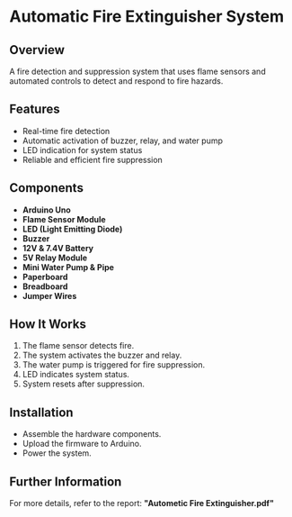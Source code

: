 # Automatic Fire Extinguisher System

## Overview
A fire detection and suppression system that uses flame sensors and automated controls to detect and respond to fire hazards.

## Features
- Real-time fire detection  
- Automatic activation of buzzer, relay, and water pump  
- LED indication for system status  
- Reliable and efficient fire suppression  

## Components
- **Arduino Uno**  
- **Flame Sensor Module**  
- **LED (Light Emitting Diode)**  
- **Buzzer**  
- **12V & 7.4V Battery**  
- **5V Relay Module**  
- **Mini Water Pump & Pipe**  
- **Paperboard**  
- **Breadboard**  
- **Jumper Wires**  

## How It Works
1. The flame sensor detects fire.  
2. The system activates the buzzer and relay.  
3. The water pump is triggered for fire suppression.  
4. LED indicates system status.  
5. System resets after suppression.  

## Installation
- Assemble the hardware components.  
- Upload the firmware to Arduino.  
- Power the system.  

## Further Information
For more details, refer to the report: **"Autometic Fire Extinguisher.pdf"**  


